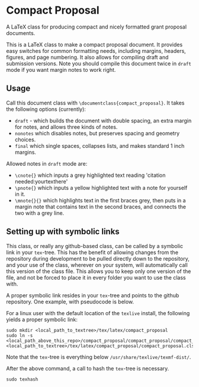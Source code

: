 # Compact Proposal

A LaTeX class for producing compact and nicely formatted grant proposal documents.

This is a LaTeX class to make a compact proposal document. It provides easy switches for common formatting needs, including margins, headers, figures, and page numbering. It also allows for compiling draft and submission versions. Note you should compile this document twice in `draft` mode if you want margin notes to work right.

##  Usage

Call this document class with `\documentclass{compact_proposal}`. It takes the following options (currently):
* `draft` - which builds the document with double spacing, an extra margin for notes, and allows three kinds of notes.
* `nonotes` which disables notes, but preserves spacing and geometry choices.
* `final` which single spaces, collapses lists, and makes standard 1 inch margins. 

Allowed notes in `draft` mode are:
* `\cnote{}` which inputs a grey highlighted text reading 'citation needed:yourtexthere'
* `\pnote{}` which inputs a yellow highlighted text with a note for yourself in it.
* `\mnote{}{}` which highlights text in the first braces grey, then puts in a margin note that contains text in the second braces, and connects the two with a grey line. 

## Setting up with symbolic links

This class, or really any github-based class, can be called by a symbolic link in your `tex`-tree. This has the benefit of allowing changes from the repository during development to be pulled directly down to the repository, and your use of the class, wherever on your system, will automatically call this version of the class file. This allows you to keep only one version of the file, and not be forced to place it in every folder you want to use the class with.

A proper symbolic link resides in your `tex`-tree and points to the github repository. One example, with pseudocode is below. 

For a linux user with the default location of the `texlive` install, the following yields a proper symbolic link:

    sudo mkdir <local_path_to_textree>/tex/latex/compact_proposal
    sudo ln -s <local_path_above_this_repo>/compact_proposal/compact_proposal/compact_proposal.cls <local_path_to_textree>/tex/latex/compact_proposal/compact_proposal.cls

Note that the `tex`-tree is everything below `/usr/share/texlive/texmf-dist/`.

After the above command, a call to hash the `tex`-tree is necessary.

    sudo texhash